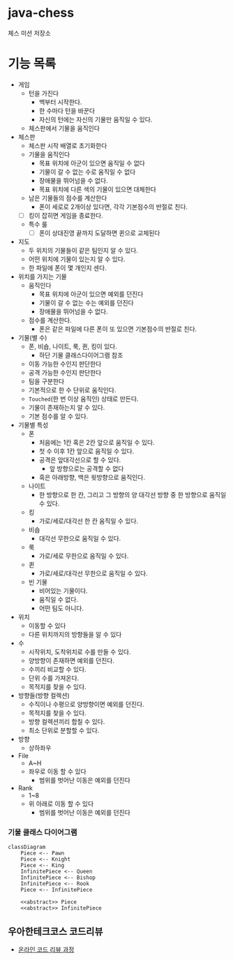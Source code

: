 # java-chess

체스 미션 저장소

# 기능 목록

- 게임
    - 턴을 가진다
        - 백부터 시작한다.
        - 한 수마다 턴을 바꾼다
        - 자신의 턴에는 자신의 기물만 움직일 수 있다.
    - 체스판에서 기물을 움직인다
- 체스판
    - 체스판 시작 배열로 초기화한다
    - 기물을 움직인다
        - 목표 위치에 아군이 있으면 움직일 수 없다
        - 기물이 갈 수 없는 수로 움직일 수 없다
        - 장애물을 뛰어넘을 수 없다.
        - 목표 위치에 다른 색의 기물이 있으면 대체한다
    - 남은 기물들의 점수를 계산한다
        - 폰이 세로로 2개이상 있다면, 각각 기본점수의 반절로 친다.
    - [ ] 킹이 잡히면 게임을 종료한다.
    - 특수 룰
        - [ ] 폰이 상대진영 끝까지 도달하면 퀸으로 교체된다
- 지도
    - 두 위치의 기물들이 같은 팀인지 알 수 있다.
    - 어떤 위치에 기물이 있는지 알 수 있다.
    - 한 파일에 폰이 몇 개인지 센다.
- 위치를 가지는 기물
    - 움직인다
        - 목표 위치에 아군이 있으면 예외를 던진다
        - 기물이 갈 수 없는 수는 예외를 던진다
        - 장애물을 뛰어넘을 수 없다.
    - 점수를 계산한다.
        - 폰은 같은 파일에 다른 폰이 또 있으면 기본점수의 반절로 친다.
- 기물(별 수)
    - 폰, 비숍, 나이트, 룩, 퀸, 킹이 있다.
        - 하단 기물 클래스다이어그램 참조
    - 이동 가능한 수인지 판단한다
    - 공격 가능한 수인지 판단한다
    - 팀을 구분한다
    - 기본적으로 한 수 단위로 움직인다.
    - `Touched`(한 번 이상 움직인) 상태로 만든다.
    - 기물이 존재하는지 알 수 있다.
    - 기본 점수를 알 수 있다.
- 기물별 특성
    - 폰
        - 처음에는 1칸 혹은 2칸 앞으로 움직일 수 있다.
        - 첫 수 이후 1칸 앞으로 움직일 수 있다.
        - 공격은 앞대각선으로 할 수 있다.
            - 앞 방향으로는 공격할 수 없다
        - 흑은 아래방향, 백은 윗방향으로 움직인다.
    - 나이트
        - 한 방향으로 한 칸, 그리고 그 방향의 양 대각선 방향 중 한 방향으로 움직일 수 있다.
    - 킹
        - 가로/세로/대각선 한 칸 움직일 수 있다.
    - 비숍
        - 대각선 무한으로 움직일 수 있다.
    - 룩
        - 가로/세로 무한으로 움직일 수 있다.
    - 퀸
        - 가로/세로/대각선 무한으로 움직일 수 있다.
    - 빈 기물
        - 비어있는 기물이다.
        - 움직일 수 없다.
        - 어떤 팀도 아니다.
- 위치
    - 이동할 수 있다
    - 다른 위치까지의 방향들을 알 수 있다
- 수
    - 시작위치, 도착위치로 수를 만들 수 있다.
    - 양방향이 존재하면 예외를 던진다.
    - 수끼리 비교할 수 있다.
    - 단위 수를 가져온다.
    - 목적지를 찾을 수 있다.
- 방향들(방향 컬렉션)
    - 수직이나 수평으로 양방향이면 예외를 던진다.
    - 목적지를 찾을 수 있다.
    - 방향 컬렉션끼리 합칠 수 있다.
    - 최소 단위로 분할할 수 있다.
- 방향
    - 상하좌우
- File
    - A~H
    - 좌우로 이동 할 수 있다
        - 범위를 벗어난 이동은 예외를 던진다
- Rank
    - 1~8
    - 위 아래로 이동 할 수 있다
        - 범위를 벗어난 이동은 예외를 던진다

### 기물 클래스 다이어그램

```mermaid
classDiagram
    Piece <-- Pawn
    Piece <-- Knight
    Piece <-- King
    InfinitePiece <-- Queen
    InfinitePiece <-- Bishop
    InfinitePiece <-- Rook
    Piece <-- InfinitePiece

    <<abstract>> Piece
    <<abstract>> InfinitePiece
```

## 우아한테크코스 코드리뷰

- [온라인 코드 리뷰 과정](https://github.com/woowacourse/woowacourse-docs/blob/master/maincourse/README.md)
